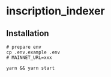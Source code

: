 # inscription_indexer


## Installation
```
# prepare env
cp .env.example .env
# MAINNET_URL=xxx

yarn && yarn start
```

